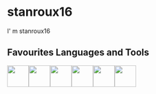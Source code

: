 # stanroux16
I' m stanroux16

## Favourites Languages and Tools
<img width="50" height="50" src="https://cdn.jsdelivr.net/gh/devicons/devicon/icons/cplusplus/cplusplus-original.svg" margin="20"/><img width="50" height="50" src="https://cdn.jsdelivr.net/gh/devicons/devicon/icons/vscode/vscode-original.svg" margin="20"/><img width="50" height="50" src="https://cdn.jsdelivr.net/gh/devicons/devicon/icons/html5/html5-original-wordmark.svg"  margin="20"/><img width="50" height="50" src="https://cdn.jsdelivr.net/gh/devicons/devicon/icons/css3/css3-original-wordmark.svg"  margin="20"/><img width="50" height="50" src="https://cdn.jsdelivr.net/gh/devicons/devicon/icons/react/react-original-wordmark.svg" margin="20" /><img width="50" height="50" src="https://cdn.jsdelivr.net/gh/devicons/devicon/icons/nodejs/nodejs-original.svg" margin="20"/>
